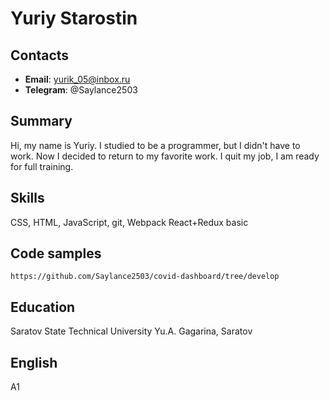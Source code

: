 # Yuriy Starostin

## Contacts

- **Email**: yurik_05@inbox.ru
- **Telegram**: @Saylance2503

## Summary

Hi, my name is Yuriy. I studied to be a programmer, but I didn't have to work. Now I decided to return to my favorite work. I quit my job, I am ready for full training.

## Skills

CSS, HTML, JavaScript, git, Webpack
React+Redux basic

## Code samples

```
https://github.com/Saylance2503/covid-dashboard/tree/develop
```

## Education

Saratov State Technical University Yu.A. Gagarina, Saratov

## English

A1
